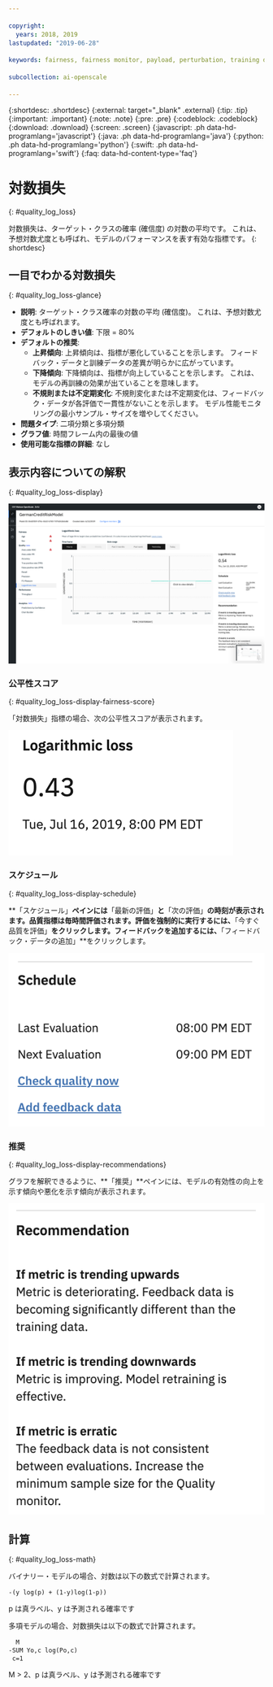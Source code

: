 ```yaml
---

copyright:
  years: 2018, 2019
lastupdated: "2019-06-28"

keywords: fairness, fairness monitor, payload, perturbation, training data, debiased, Logarithmic loss

subcollection: ai-openscale

---
```


{:shortdesc: .shortdesc}
{:external: target="_blank" .external}
{:tip: .tip}
{:important: .important}
{:note: .note}
{:pre: .pre}
{:codeblock: .codeblock}
{:download: .download}
{:screen: .screen}
{:javascript: .ph data-hd-programlang='javascript'}
{:java: .ph data-hd-programlang='java'}
{:python: .ph data-hd-programlang='python'}
{:swift: .ph data-hd-programlang='swift'}
{:faq: data-hd-content-type='faq'}

# 対数損失
{: #quality_log_loss}

対数損失は、ターゲット・クラスの確率 (確信度) の対数の平均です。 これは、予想対数尤度とも呼ばれ、モデルのパフォーマンスを表す有効な指標です。
{: shortdesc}

## 一目でわかる対数損失
{: #quality_log_loss-glance}

- **説明**: ターゲット・クラス確率の対数の平均 (確信度)。 これは、予想対数尤度とも呼ばれます。
- **デフォルトのしきい値**: 下限 = 80%
- **デフォルトの推奨**:
   - **上昇傾向**: 上昇傾向は、指標が悪化していることを示します。 フィードバック・データと訓練データの差異が明らかに広がっています。
   - **下降傾向**: 下降傾向は、指標が向上していることを示します。 これは、モデルの再訓練の効果が出ていることを意味します。
   - **不規則または不定期変化**: 不規則変化または不定期変化は、フィードバック・データが各評価で一貫性がないことを示します。 モデル性能モニタリングの最小サンプル・サイズを増やしてください。
- **問題タイプ**: 二項分類と多項分類
- **グラフ値**: 時間フレーム内の最後の値
- **使用可能な指標の詳細**: なし

## 表示内容についての解釈
{: #quality_log_loss-display}

![対数損失が表示されています](images/quality-log-loss.png)

### 公平性スコア
{: #quality_log_loss-display-fairness-score}

「対数損失」指標の場合、次の公平性スコアが表示されます。 

![再現率スコアのパーセンテージが表示されています](images/wos-quality-logloss-score.png)

### スケジュール
{: #quality_log_loss-display-schedule}

**「スケジュール」**ペインには**「最新の評価」**と**「次の評価」**の時刻が表示されます。品質指標は毎時間評価されます。評価を強制的に実行するには、**「今すぐ品質を評価」**をクリックします。フィードバックを追加するには、**「フィードバック・データの追加」**をクリックします。

![スケジュール・ペインが表示されています。このペインには、最新の評価の時刻と次の評価の時刻が表示されています。](images/wos-quality-schedule.png)


### 推奨
{: #quality_log_loss-display-recommendations}

グラフを解釈できるように、**「推奨」**ペインには、モデルの有効性の向上を示す傾向や悪化を示す傾向が表示されます。

![推奨ペインが表示されています。](images/wos-quality-negative-recommendation.png)



## 計算
{: #quality_log_loss-math}

バイナリー・モデルの場合、対数は以下の数式で計算されます。

```
-(y log(p) + (1-y)log(1-p))
```

p は真ラベル、y は予測される確率です

多項モデルの場合、対数損失は以下の数式で計算されます。

```
  M
-SUM Yo,c log(Po,c)
 c=1 
```

M > 2、p は真ラベル、y は予測される確率です
